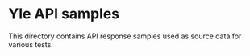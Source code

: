 # Yle API samples

This directory contains API response samples used as source data for various tests.